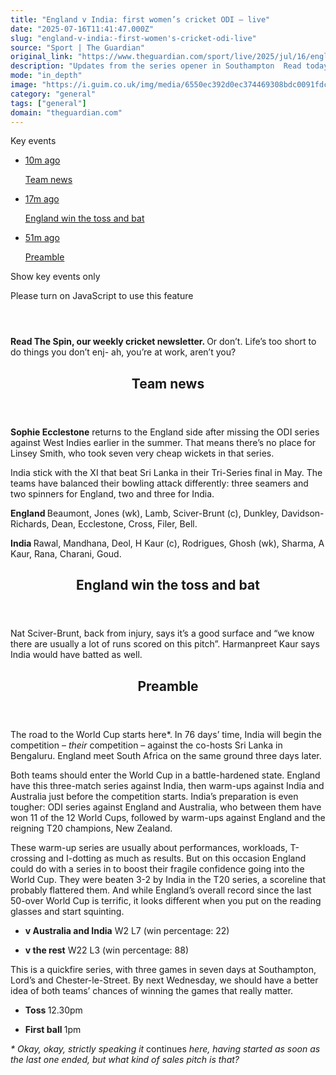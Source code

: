 ```yaml
---
title: "England v India: first women’s cricket ODI – live"
date: "2025-07-16T11:41:47.000Z"
slug: "england-v-india:-first-women's-cricket-odi-live"
source: "Sport | The Guardian"
original_link: "https://www.theguardian.com/sport/live/2025/jul/16/england-v-india-first-womens-cricket-odi-live"
description: "Updates from the series opener in Southampton  Read today’s edition of The Spin | And mail Rob  Sophie Ecclestone returns to the England side after missing the ODI series against West Indies earlier in the summer. That means there’s no place for Linsey Smith, who took seven very cheap wickets in that series. India stick with the XI that beat Sri Lanka in their Tri-Series final in May. The teams have balanced their bowling attack differently: three seamers and two spinners for England, two and three for India.  Continue reading..."
mode: "in_depth"
image: "https://i.guim.co.uk/img/media/6550ec392d0ec374469308bdc0091fdcdd1dc956/467_101_2564_2051/master/2564.jpg?width=1200&height=630&quality=85&auto=format&fit=crop&overlay-align=bottom%2Cleft&overlay-width=100p&overlay-base64=L2ltZy9zdGF0aWMvb3ZlcmxheXMvdGctbGl2ZS5wbmc&enable=upscale&s=3eb05801d4bb27294a51560699ee8555"
category: "general"
tags: ["general"]
domain: "theguardian.com"
---
```

<div id="readability-page-1" class="page"><div id="liveblog-body"><p><span><gu-island name="KeyEventsCarousel" priority="feature" deferuntil="visible" props="{&quot;keyEvents&quot;:[{&quot;id&quot;:&quot;68778eac8f081f68b7840ba2&quot;,&quot;elements&quot;:[{&quot;_type&quot;:&quot;model.dotcomrendering.pageElements.TextBlockElement&quot;,&quot;html&quot;:&quot;<p><strong>Sophie Ecclestone</strong> returns to the England side after missing the ODI series against West Indies earlier in the summer. That means there’s no place for Linsey Smith, who took seven very cheap wickets in that series.</p>&quot;,&quot;elementId&quot;:&quot;b8e41dc7-b15f-4c12-b86d-55bd5eee5545&quot;},{&quot;_type&quot;:&quot;model.dotcomrendering.pageElements.TextBlockElement&quot;,&quot;html&quot;:&quot;<p>India stick with the XI that beat Sri Lanka in their Tri-Series final in May. The teams have balanced their bowling attack differently: three seamers and two spinners for England, two and three for India.</p>&quot;,&quot;elementId&quot;:&quot;585c645f-1717-42e6-8504-b0d7ec7532f4&quot;},{&quot;_type&quot;:&quot;model.dotcomrendering.pageElements.TextBlockElement&quot;,&quot;html&quot;:&quot;<p><strong>England </strong>Beaumont, Jones (wk), Lamb, Sciver-Brunt (c), Dunkley, Davidson-Richards, Dean, Ecclestone, Cross, Filer, Bell.</p>&quot;,&quot;elementId&quot;:&quot;90cd03a2-14bf-4abf-b17f-5e463dbb93b8&quot;},{&quot;_type&quot;:&quot;model.dotcomrendering.pageElements.TextBlockElement&quot;,&quot;html&quot;:&quot;<p><strong>India </strong>Rawal, Mandhana, Deol, H Kaur (c), Rodrigues, Ghosh (wk), Sharma, A Kaur, Rana, Charani, Goud.</p>&quot;,&quot;elementId&quot;:&quot;320383a8-d042-4e35-b18e-17cc1c41fc64&quot;}],&quot;attributes&quot;:{&quot;pinned&quot;:false,&quot;keyEvent&quot;:true,&quot;summary&quot;:false},&quot;blockCreatedOn&quot;:1752665772000,&quot;blockCreatedOnDisplay&quot;:&quot;12.36&nbsp;BST&quot;,&quot;blockLastUpdated&quot;:1752666107000,&quot;blockLastUpdatedDisplay&quot;:&quot;12.41&nbsp;BST&quot;,&quot;blockFirstPublished&quot;:1752666041000,&quot;blockFirstPublishedDisplay&quot;:&quot;12.40&nbsp;BST&quot;,&quot;blockFirstPublishedDisplayNoTimezone&quot;:&quot;12.40&quot;,&quot;title&quot;:&quot;Team news&quot;,&quot;contributors&quot;:[],&quot;primaryDateLine&quot;:&quot;Wed 16 Jul 2025 12.43 BST&quot;,&quot;secondaryDateLine&quot;:&quot;First published on Wed 16 Jul 2025 12.00 BST&quot;},{&quot;id&quot;:&quot;68778de18f088603e1f6187a&quot;,&quot;elements&quot;:[{&quot;_type&quot;:&quot;model.dotcomrendering.pageElements.TextBlockElement&quot;,&quot;html&quot;:&quot;<p>Nat Sciver-Brunt, back from injury, says it’s a good surface and “we know there are usually a lot of runs scored on this pitch”. Harmanpreet Kaur says India would have batted as well.</p>&quot;,&quot;elementId&quot;:&quot;15bb97c2-117a-4c29-a369-9895bbe6b9db&quot;}],&quot;attributes&quot;:{&quot;pinned&quot;:false,&quot;keyEvent&quot;:true,&quot;summary&quot;:false},&quot;blockCreatedOn&quot;:1752665569000,&quot;blockCreatedOnDisplay&quot;:&quot;12.32&nbsp;BST&quot;,&quot;blockLastUpdated&quot;:1752665668000,&quot;blockLastUpdatedDisplay&quot;:&quot;12.34&nbsp;BST&quot;,&quot;blockFirstPublished&quot;:1752665625000,&quot;blockFirstPublishedDisplay&quot;:&quot;12.33&nbsp;BST&quot;,&quot;blockFirstPublishedDisplayNoTimezone&quot;:&quot;12.33&quot;,&quot;title&quot;:&quot;England win the toss and bat&quot;,&quot;contributors&quot;:[],&quot;primaryDateLine&quot;:&quot;Wed 16 Jul 2025 12.43 BST&quot;,&quot;secondaryDateLine&quot;:&quot;First published on Wed 16 Jul 2025 12.00 BST&quot;},{&quot;id&quot;:&quot;68763aa58f0860b26c41b588&quot;,&quot;elements&quot;:[{&quot;_type&quot;:&quot;model.dotcomrendering.pageElements.TextBlockElement&quot;,&quot;html&quot;:&quot;<p>The road to the World Cup starts here*. In 76 days’ time, India will begin the competition – <em>their</em> competition – against the co-hosts Sri Lanka in Bengaluru. England meet South Africa on the same ground three days later.</p>&quot;,&quot;elementId&quot;:&quot;0c3a6e08-2dc9-4a1a-a88a-e212dc1efb09&quot;},{&quot;_type&quot;:&quot;model.dotcomrendering.pageElements.TextBlockElement&quot;,&quot;html&quot;:&quot;<p>Both teams should enter the World Cup in a battle-hardened state. England have this three-match series against India, then warm-ups against India and Australia just before the competition starts. India’s preparation is even tougher: ODI series against England and Australia, who between them have won 11 of the 12 World Cups, followed by warm-ups against England and the reigning T20 champions, New Zealand.</p>&quot;,&quot;elementId&quot;:&quot;4615390e-c4a7-4a0b-9bf6-7a8782125b44&quot;},{&quot;_type&quot;:&quot;model.dotcomrendering.pageElements.TextBlockElement&quot;,&quot;html&quot;:&quot;<p>These warm-up series are usually about performances, workloads, T-crossing and I-dotting as much as results. But on this occasion England could do with a series in to boost their fragile confidence going into the World Cup. They were beaten 3-2 by India in the T20 series, a scoreline that probably flattered them. And while England’s overall record since the last 50-over World Cup is terrific, it looks different when you put on the reading glasses and start squinting.</p>&quot;,&quot;elementId&quot;:&quot;c67f1461-dc9d-4790-a12d-1fdb6421b216&quot;},{&quot;_type&quot;:&quot;model.dotcomrendering.pageElements.TextBlockElement&quot;,&quot;html&quot;:&quot;<ul>\n <li>\n  <p><strong>v Australia and India</strong> W2 L7 (win percentage: 22)</p></li>\n <li>\n  <p><strong>v the rest</strong> W22 L3 (win percentage: 88)</p></li>\n</ul>&quot;,&quot;elementId&quot;:&quot;b7bca702-8a5f-47f3-9b01-bf1878fff709&quot;},{&quot;_type&quot;:&quot;model.dotcomrendering.pageElements.TextBlockElement&quot;,&quot;html&quot;:&quot;<p>This is a quickfire series, with three games in seven days at Southampton, Lord’s and Chester-le-Street. By next Wednesday, we should have a better idea of both teams’ chances of winning the games that really matter.</p>&quot;,&quot;elementId&quot;:&quot;5f634ca0-d13d-4058-8976-acdcfa00cfae&quot;},{&quot;_type&quot;:&quot;model.dotcomrendering.pageElements.TextBlockElement&quot;,&quot;html&quot;:&quot;<ul>\n <li>\n  <p><strong>Toss </strong>12.30pm</p></li>\n <li>\n  <p><strong>First ball </strong>1pm</p></li>\n</ul>&quot;,&quot;elementId&quot;:&quot;91fe5183-4935-4207-b3ef-324429184bdd&quot;},{&quot;_type&quot;:&quot;model.dotcomrendering.pageElements.TextBlockElement&quot;,&quot;html&quot;:&quot;<p><em>* Okay, okay, strictly speaking it </em>continues<em> here, having started as soon as the last one ended, but what kind of sales pitch is that?</em></p>&quot;,&quot;elementId&quot;:&quot;d942a90f-aff0-4f31-a359-aa264a5289ab&quot;}],&quot;attributes&quot;:{&quot;pinned&quot;:false,&quot;keyEvent&quot;:true,&quot;summary&quot;:false},&quot;blockCreatedOn&quot;:1752663600000,&quot;blockCreatedOnDisplay&quot;:&quot;12.00&nbsp;BST&quot;,&quot;blockLastUpdated&quot;:1752664948000,&quot;blockLastUpdatedDisplay&quot;:&quot;12.22&nbsp;BST&quot;,&quot;blockFirstPublished&quot;:1752663600000,&quot;blockFirstPublishedDisplay&quot;:&quot;12.00&nbsp;BST&quot;,&quot;blockFirstPublishedDisplayNoTimezone&quot;:&quot;12.00&quot;,&quot;title&quot;:&quot;Preamble&quot;,&quot;contributors&quot;:[],&quot;primaryDateLine&quot;:&quot;Wed 16 Jul 2025 12.43 BST&quot;,&quot;secondaryDateLine&quot;:&quot;First published on Wed 16 Jul 2025 12.00 BST&quot;}],&quot;filterKeyEvents&quot;:false,&quot;id&quot;:&quot;key-events-carousel-mobile&quot;,&quot;absoluteServerTimes&quot;:false,&quot;renderingTarget&quot;:&quot;Web&quot;}"><span id="key-events-carousel-mobile"></span><span><p>Key events</p></span><div id="key-events-carousel"><ul><li><a href="https://www.theguardian.com/sport/live/2025/jul/16/england-v-india-first-womens-cricket-odi-live?filterKeyEvents=false&amp;page=with%3Ablock-68778eac8f081f68b7840ba2#block-68778eac8f081f68b7840ba2" data-link-name="key event card | 0 of 3"><p><time datetime="2025-07-16T11:40:41.000Z" data-locale="en-gb" title="Wednesday, 16 July 2025 at 12:40 British Summer Time">10m ago</time></p><p>Team news</p></a></li><li><a href="https://www.theguardian.com/sport/live/2025/jul/16/england-v-india-first-womens-cricket-odi-live?filterKeyEvents=false&amp;page=with%3Ablock-68778de18f088603e1f6187a#block-68778de18f088603e1f6187a" data-link-name="key event card | 1 of 3"><p><time datetime="2025-07-16T11:33:45.000Z" data-locale="en-gb" title="Wednesday, 16 July 2025 at 12:33 British Summer Time">17m ago</time></p><p>England win the toss and bat</p></a></li><li><a href="https://www.theguardian.com/sport/live/2025/jul/16/england-v-india-first-womens-cricket-odi-live?filterKeyEvents=false&amp;page=with%3Ablock-68763aa58f0860b26c41b588#block-68763aa58f0860b26c41b588" data-link-name="key event card | 2 of 3"><p><time datetime="2025-07-16T11:00:00.000Z" data-locale="en-gb" title="Wednesday, 16 July 2025 at 12:00 British Summer Time">51m ago</time></p><p>Preamble</p></a></li></ul></div></gu-island><gu-island name="FilterKeyEventsToggle" priority="feature" deferuntil="visible" props="{&quot;filterKeyEvents&quot;:false,&quot;id&quot;:&quot;filter-toggle-mobile&quot;}"><span id="filter-toggle-mobile"></span><p><label id="src-component-2315_description" data-component="filter-key-events" data-link-name="filter-key-events-on">Show key events only<p><span>Please turn on JavaScript to use this feature</span></p></label></p></gu-island></span></p><article id="block-687790148f08eca8105b2c0b"><header></header><p><strong>Read The Spin, our weekly cricket newsletter. </strong>Or don’t. Life’s too short to do things you don’t enj- ah, you’re at work, aren’t you?</p><figure id="31abe261-b0f7-4286-b526-f1758f61be70" data-spacefinder-role="inline" data-spacefinder-type="model.dotcomrendering.pageElements.RichLinkBlockElement"><gu-island name="RichLinkComponent" priority="feature" deferuntil="idle" props="{&quot;richLinkIndex&quot;:1,&quot;element&quot;:{&quot;_type&quot;:&quot;model.dotcomrendering.pageElements.RichLinkBlockElement&quot;,&quot;prefix&quot;:&quot;Related: &quot;,&quot;text&quot;:&quot;The Spin | Why is KL Rahul’s average so low? Here are some explanations&quot;,&quot;elementId&quot;:&quot;31abe261-b0f7-4286-b526-f1758f61be70&quot;,&quot;role&quot;:&quot;inline&quot;,&quot;url&quot;:&quot;https://www.theguardian.com/sport/2025/jul/16/why-is-kl-rahul-average-so-low-cricket-india-the-spin&quot;},&quot;ajaxUrl&quot;:&quot;https://api.nextgen.guardianapps.co.uk&quot;,&quot;format&quot;:{&quot;design&quot;:11,&quot;display&quot;:0,&quot;theme&quot;:2}}"></gu-island></figure></article><article id="block-68778eac8f081f68b7840ba2"><header><h2>Team news</h2></header><p><strong>Sophie Ecclestone</strong> returns to the England side after missing the ODI series against West Indies earlier in the summer. That means there’s no place for Linsey Smith, who took seven very cheap wickets in that series.</p><p>India stick with the XI that beat Sri Lanka in their Tri-Series final in May. The teams have balanced their bowling attack differently: three seamers and two spinners for England, two and three for India.</p><p><strong>England </strong>Beaumont, Jones (wk), Lamb, Sciver-Brunt (c), Dunkley, Davidson-Richards, Dean, Ecclestone, Cross, Filer, Bell.</p><p><strong>India </strong>Rawal, Mandhana, Deol, H Kaur (c), Rodrigues, Ghosh (wk), Sharma, A Kaur, Rana, Charani, Goud.</p></article><article id="block-68778de18f088603e1f6187a"><header><h2>England win the toss and bat</h2></header><p>Nat Sciver-Brunt, back from injury, says it’s a good surface and “we know there are usually a lot of runs scored on this pitch”. Harmanpreet Kaur says India would have batted as well.</p></article><article id="block-68763aa58f0860b26c41b588"><header><h2>Preamble</h2></header><p>The road to the World Cup starts here*. In 76 days’ time, India will begin the competition – <em>their</em> competition – against the co-hosts Sri Lanka in Bengaluru. England meet South Africa on the same ground three days later.</p><p>Both teams should enter the World Cup in a battle-hardened state. England have this three-match series against India, then warm-ups against India and Australia just before the competition starts. India’s preparation is even tougher: ODI series against England and Australia, who between them have won 11 of the 12 World Cups, followed by warm-ups against England and the reigning T20 champions, New Zealand.</p><p>These warm-up series are usually about performances, workloads, T-crossing and I-dotting as much as results. But on this occasion England could do with a series in to boost their fragile confidence going into the World Cup. They were beaten 3-2 by India in the T20 series, a scoreline that probably flattered them. And while England’s overall record since the last 50-over World Cup is terrific, it looks different when you put on the reading glasses and start squinting.</p><ul>
 <li>
  <p><strong>v Australia and India</strong> W2 L7 (win percentage: 22)</p></li>
 <li>
  <p><strong>v the rest</strong> W22 L3 (win percentage: 88)</p></li>
</ul><p>This is a quickfire series, with three games in seven days at Southampton, Lord’s and Chester-le-Street. By next Wednesday, we should have a better idea of both teams’ chances of winning the games that really matter.</p><ul>
 <li>
  <p><strong>Toss </strong>12.30pm</p></li>
 <li>
  <p><strong>First ball </strong>1pm</p></li>
</ul><p><em>* Okay, okay, strictly speaking it </em>continues<em> here, having started as soon as the last one ended, but what kind of sales pitch is that?</em></p></article></div></div>